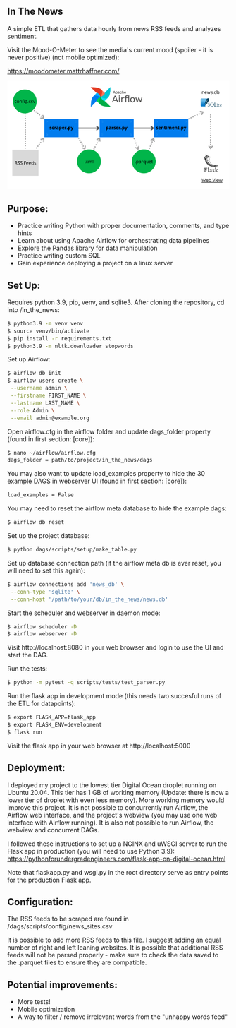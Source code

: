## In The News

A simple ETL that gathers data hourly from news RSS feeds and analyzes sentiment.

Visit the Mood-O-Meter to see the media's current mood (spoiler - it is never positive) (not mobile optimized):

https://moodometer.mattrhaffner.com/

![alt text](project_diagram.png)

## Purpose:

- Practice writing Python with proper documentation, comments, and type hints
- Learn about using Apache Airflow for orchestrating data pipelines
- Explore the Pandas library for data manipulation
- Practice writing custom SQL
- Gain experience deploying a project on a linux server

## Set Up:

Requires python 3.9, pip, venv, and sqlite3.
After cloning the repository, cd into /in_the_news:

```sh
$ python3.9 -m venv venv
$ source venv/bin/activate
$ pip install -r requirements.txt
$ python3.9 -m nltk.downloader stopwords
```

Set up Airflow:

```sh
$ airflow db init
$ airflow users create \
 --username admin \
 --firstname FIRST_NAME \
 --lastname LAST_NAME \
 --role Admin \
 --email admin@example.org
```

Open airflow.cfg in the airflow folder and update dags_folder property (found in first section: [core]):

```sh
$ nano ~/airflow/airflow.cfg
dags_folder = path/to/project/in_the_news/dags
```

You may also want to update load_examples property to hide the 30 example DAGS in webserver UI (found in first section: [core]):

```sh
load_examples = False
```

You may need to reset the airflow meta database to hide the example dags:

```sh
$ airflow db reset
```

Set up the project database:

```sh
$ python dags/scripts/setup/make_table.py
```

Set up database connection path (if the airflow meta db is ever reset, you will need to set this again):

```sh
$ airflow connections add 'news_db' \
 --conn-type 'sqlite' \
 --conn-host '/path/to/your/db/in_the_news/news.db'
```

Start the scheduler and webserver in daemon mode:

```sh
$ airflow scheduler -D
$ airflow webserver -D
```

Visit http://localhost:8080 in your web browser and login to use the UI and start the DAG.

Run the tests:

```sh
$ python -m pytest -q scripts/tests/test_parser.py
```

Run the flask app in development mode (this needs two succesful runs of the ETL for datapoints):

```sh
$ export FLASK_APP=flask_app
$ export FLASK_ENV=development
$ flask run
```

Visit the flask app in your web browser at http://localhost:5000

## Deployment:

I deployed my project to the lowest tier Digital Ocean droplet running on Ubuntu 20.04. This tier has 1 GB of working memory (Update: there is now a 
lower tier of droplet with even less memory). More working memory would improve this project.  It is not possible to concurrently run Airflow, the 
Airflow web interface, and the project's webview (you may use one web interface with Airflow running). It is also not possible to run Airflow, the 
webview and concurrent DAGs.

I followed these instructions to set up a NGINX and uWSGI server to run the Flask app in production (you will need to use Python 3.9):
https://pythonforundergradengineers.com/flask-app-on-digital-ocean.html

Note that flaskapp.py and wsgi.py in the root directory serve as entry points for the production Flask app.

## Configuration:

The RSS feeds to be scraped are found in /dags/scripts/config/news_sites.csv

It is possible to add more RSS feeds to this file. I suggest adding an equal number of right and left leaning websites. It is possible that additional RSS feeds will not be parsed properly - make sure to check the data saved to the .parquet files to ensure they are compatible.

## Potential improvements:

- More tests!
- Mobile optimization
- A way to filter / remove irrelevant words from the "unhappy words feed"
